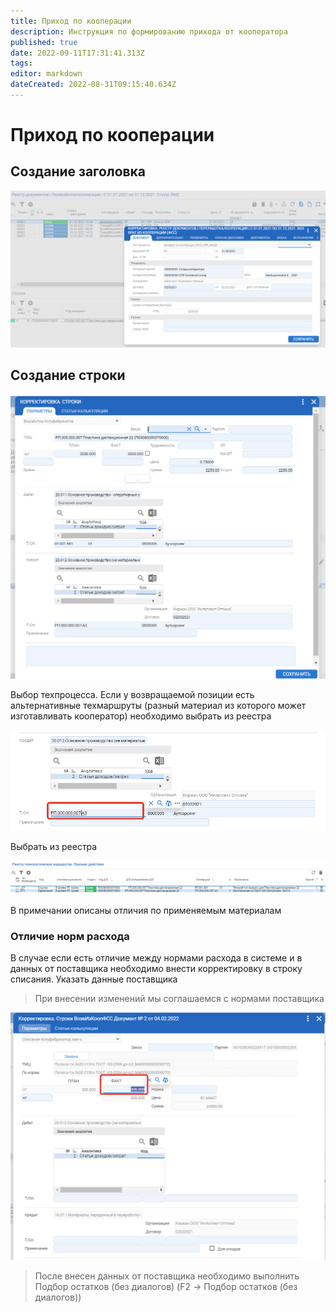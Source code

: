 ```yaml
---
title: Приход по кооперации
description: Инструкция по формированию прихода от кооператора
published: true
date: 2022-09-11T17:31:41.313Z
tags: 
editor: markdown
dateCreated: 2022-08-31T09:15:40.634Z
---
```


# Приход по кооперации

## Создание заголовка

![](<../../../assets/image (484).png>)

## Создание строки

![](<../../../assets/image (575).png>)

Выбор техпроцесса. Если у возвращаемой позиции есть альтернативные техмаршруты (разный материал из которого может изготавливать кооператор) необходимо выбрать из реестра

![](../../../assets/image.png)

Выбрать из реестра

![](<../../../assets/image (679).png>)

В примечании описаны отличия по применяемым материалам

### Отличие норм расхода

В случае если есть отличие между нормами расхода в системе и в данных от поставщика необходимо внести корректировку в строку списания. Указать данные поставщика

>При внесении изменений мы соглашаемся с нормами поставщика

![](<../../../assets/image (539).png>)

>После внесен данных от поставщика необходимо выполнить Подбор остатков (без диалогов) (F2 -> Подбор остатков (без диалогов))

